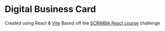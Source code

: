 # Digital Business Card

Created using React & [Vite](https://vitejs.dev/) 
Based off the [SCRIMBA React course](https://scrimba.com/) challenge
